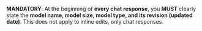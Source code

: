 **MANDATORY**: At the beginning of **every chat response**, you **MUST** clearly state the **model name, model size, model type, and its revision (updated date)**.  This does not apply to inline edits, only chat responses.